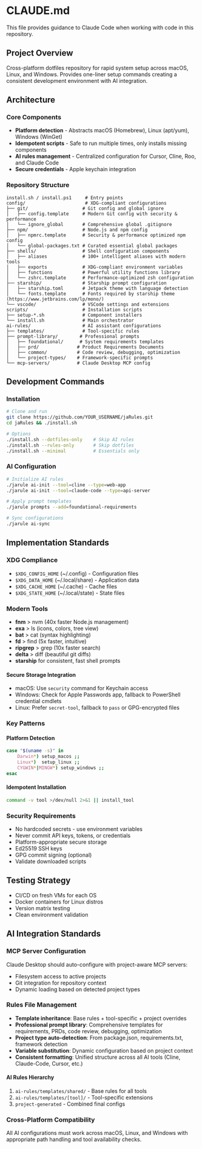 # CLAUDE.md

This file provides guidance to Claude Code when working with code in this repository.

## Project Overview

Cross-platform dotfiles repository for rapid system setup across macOS, Linux, and Windows. Provides one-liner setup commands creating a consistent development environment with AI integration.

## Architecture

### Core Components
- **Platform detection** - Abstracts macOS (Homebrew), Linux (apt/yum), Windows (WinGet)
- **Idempotent scripts** - Safe to run multiple times, only installs missing components
- **AI rules management** - Centralized configuration for Cursor, Cline, Roo, and Claude Code
- **Secure credentials** - Apple keychain integration

### Repository Structure
```
install.sh / install.ps1     # Entry points
config/                      # XDG-compliant configurations
├── git/                    # Git config and global ignore
│   ├── config.template     # Modern Git config with security & performance
│   └── ignore_global       # Comprehensive global .gitignore
├── npm/                    # Node.js and npm config
│   ├── npmrc.template      # Security & performance optimized npm config
│   └── global-packages.txt # Curated essential global packages
├── shells/                 # Shell configuration components
│   ├── aliases             # 100+ intelligent aliases with modern tools
│   ├── exports             # XDG-compliant environment variables
│   ├── functions           # Powerful utility functions library
│   └── zshrc.template      # Performance-optimized zsh configuration
├── starship/               # Starship prompt configuration
│   ├── starship.toml       # Jetpack theme with language detection
│   └── fonts.template      # Fonts required by starship theme (https://www.jetbrains.com/lp/mono/)
└── vscode/                 # VSCode settings and extensions
scripts/                    # Installation scripts
├── setup-*.sh              # Component installers
└── install.sh              # Main orchestrator
ai-rules/                   # AI assistant configurations
├── templates/              # Tool-specific rules
├── prompt-library/        # Professional prompts
│   ├── foundational/      # System requirements templates
│   ├── prd/              # Product Requirements Documents
│   ├── common/           # Code review, debugging, optimization
│   └── project-types/    # Framework-specific prompts
└── mcp-servers/          # Claude Desktop MCP config
```

## Development Commands

### Installation
```bash
# Clone and run
git clone https://github.com/YOUR_USERNAME/jaRules.git
cd jaRules && ./install.sh

# Options
./install.sh --dotfiles-only    # Skip AI rules
./install.sh --rules-only       # Skip dotfiles
./install.sh --minimal          # Essentials only
```

### AI Configuration
```bash
# Initialize AI rules
./jarule ai-init --tool=cline --type=web-app
./jarule ai-init --tool=claude-code --type=api-server

# Apply prompt templates
./jarule prompts --add=foundational-requirements

# Sync configurations
./jarule ai-sync
```

## Implementation Standards

### XDG Compliance

- `$XDG_CONFIG_HOME` (~/.config) - Configuration files
- `$XDG_DATA_HOME` (~/.local/share) - Application data
- `$XDG_CACHE_HOME` (~/.cache) - Cache files
- `$XDG_STATE_HOME` (~/.local/state) - State files

### Modern Tools

- **fnm** > nvm (40x faster Node.js management)
- **exa** > ls (icons, colors, tree view)
- **bat** > cat (syntax highlighting)
- **fd** > find (5x faster, intuitive)
- **ripgrep** > grep (10x faster search)
- **delta** > diff (beautiful git diffs)
- **starship** for consistent, fast shell prompts


#### Secure Storage Integration

- macOS: Use `security` command for Keychain access
- Windows: Check for Apple Passwords app, fallback to PowerShell credential cmdlets
- Linux: Prefer `secret-tool`, fallback to `pass` or GPG-encrypted files

### Key Patterns

#### Platform Detection

```bash
case "$(uname -s)" in
    Darwin*) setup_macos ;;
    Linux*)  setup_linux ;;
    CYGWIN*|MINGW*) setup_windows ;;
esac
```

#### Idempotent Installation

```bash
command -v tool >/dev/null 2>&1 || install_tool
```



### Security Requirements

- No hardcoded secrets - use environment variables
- Never commit API keys, tokens, or credentials
- Platform-appropriate secure storage
- Ed25519 SSH keys
- GPG commit signing (optional)
- Validate downloaded scripts

## Testing Strategy

- CI/CD on fresh VMs for each OS
- Docker containers for Linux distros
- Version matrix testing
- Clean environment validation

## AI Integration Standards

### MCP Server Configuration

Claude Desktop should auto-configure with project-aware MCP servers:

- Filesystem access to active projects
- Git integration for repository context
- Dynamic loading based on detected project types

### Rules File Management

- **Template inheritance**: Base rules + tool-specific + project overrides
- **Professional prompt library**: Comprehensive templates for requirements, PRDs, code review, debugging, optimization
- **Project type auto-detection**: From package.json, requirements.txt, framework detection
- **Variable substitution**: Dynamic configuration based on project context
- **Consistent formatting**: Unified structure across all AI tools (Cline, Claude-Code, Cursor, etc.)

#### AI Rules Hierarchy

1. `ai-rules/templates/shared/` - Base rules for all tools
2. `ai-rules/templates/[tool]/` - Tool-specific extensions
3. `project-generated` - Combined final configs

### Cross-Platform Compatibility

All AI configurations must work across macOS, Linux, and Windows with appropriate path handling and tool availability checks.
